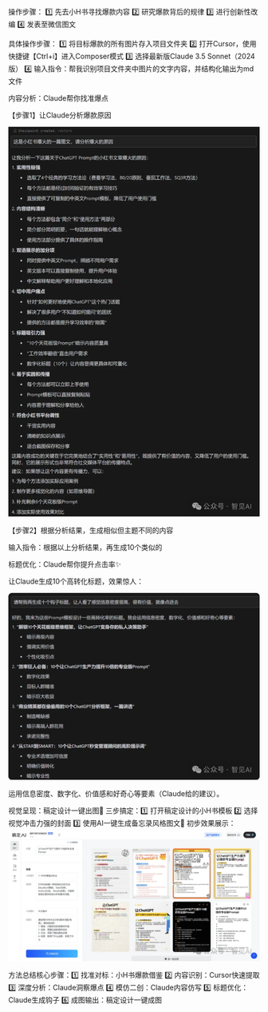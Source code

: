 操作步骤：
1️⃣ 先去小H书寻找爆款内容
2️⃣ 研究爆款背后的规律
3️⃣ 进行创新性改编
4️⃣ 发表至微信图文


具体操作步骤：
1️⃣ 将目标爆款的所有图片存入项目文件夹
2️⃣ 打开Cursor，使用快捷键【Ctrl+i】进入Composer模式
3️⃣ 选择最新版Claude 3.5 Sonnet（2024版）
4️⃣ 输入指令：帮我识别项目文件夹中图片的文字内容，并结构化输出为md文件 

内容分析：Claude帮你找准爆点

【步骤1】让Claude分析爆款原因

![alt text](image.png)

【步骤2】根据分析结果，生成相似但主题不同的内容

输入指令：根据以上分析结果，再生成10个类似的

标题优化：Claude帮你提升点击率✨ 

让Claude生成10个高转化标题，效果惊人：

![alt text](b61be5eb069e0314ac6fa3d6d2a734fa.png) 

运用信息密度、数字化、价值感和好奇心等要素（Claude给的建议）。

视觉呈现：稿定设计一键出图🎨 三步搞定：1️⃣ 打开稿定设计的小H书模板
2️⃣ 选择视觉冲击力强的封面
3️⃣ 使用AI一键生成备忘录风格图文📸 初步效果展示：
![alt text](image-1.png)


方法总结核心步骤：1️⃣ 找准对标：小H书爆款借鉴
2️⃣ 内容识别：Cursor快速提取
3️⃣ 深度分析：Claude洞察爆点
4️⃣ 模仿二创：Claude内容仿写
5️⃣ 标题优化：Claude生成钩子
6️⃣ 成图输出：稿定设计一键成图
